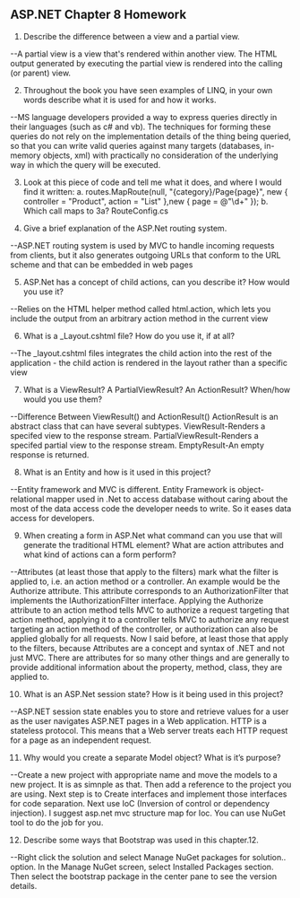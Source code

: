 ASP.NET Chapter 8 Homework
--

1. Describe the difference between a view and a partial view.


--A partial view is a view that's rendered within another view. The HTML output generated by executing the partial view is rendered into the calling (or parent) view.


2. Throughout the book you have seen examples of LINQ, in your own words describe what it is used for and how it works.


--MS language developers provided a way to express queries directly in their languages (such as c# and vb). The techniques for forming these queries do not rely on the implementation details of the thing being queried, so that you can write valid queries against many targets (databases, in-memory objects, xml) with practically no consideration of the underlying way in which the query will be executed.


3. Look at this piece of code and tell me what it does, and where I would find it written: a. routes.MapRoute(null, "{category}/Page{page}", new { controller = "Product", action = "List" },new { page = @"\d+" }); b. Which call maps to 3a?
RouteConfig.cs


4. Give a brief explanation of the ASP.Net routing system.


--ASP.NET routing system is used by MVC to handle incoming requests from clients, but it also generates outgoing URLs that conform to the URL scheme and that can be embedded in web pages


5. ASP.Net has a concept of child actions, can you describe it? How would you use it?


--Relies on the HTML helper method called html.action, which lets you include the output from an arbitrary action method in the current view


6. What is a _Layout.cshtml file? How do you use it, if at all?


--The _layout.cshtml files integrates the child action into the rest of the application - the child action is rendered in the layout rather than a specific view


7. What is a ViewResult? A PartialViewResult? An ActionResult? When/how would you use them?

--Difference Between ViewResult() and ActionResult() ActionResult is an abstract class that can have several subtypes. ViewResult-Renders a specifed view to the response stream. PartialViewResult-Renders a specifed partial view to the response stream. EmptyResult-An empty response is returned.

8. What is an Entity and how is it used in this project?

--Entity framework and MVC is different. Entity Framework is object-relational mapper used in .Net to access database without caring about the most of the data access code the developer needs to write. So it eases data access for developers.

9. When creating a form in ASP.Net what command can you use that will generate the traditional HTML element? What are action attributes and what kind of actions can a form perform?

--Attributes (at least those that apply to the filters) mark what the filter is applied to, i.e. an action method or a controller. An example would be the Authorize attribute. This attribute corresponds to an AuthorizationFilter that implements the IAuthorizationFilter interface. Applying the Authorize attribute to an action method tells MVC to authorize a request targeting that action method, applying it to a controller tells MVC to authorize any request targeting an action method of the controller, or authorization can also be applied globally for all requests. Now I said before, at least those that apply to the filters, because Attributes are a concept and syntax of .NET and not just MVC. There are attributes for so many other things and are generally to provide additional information about the property, method, class, they are applied to.

10. What is an ASP.Net session state? How is it being used in this project?

--ASP.NET session state enables you to store and retrieve values for a user as the user navigates ASP.NET pages in a Web application. HTTP is a stateless protocol. This means that a Web server treats each HTTP request for a page as an independent request.

11. Why would you create a separate Model object? What is it’s purpose?

--Create a new project with appropriate name and move the models to a new project. It is as simnple as that. Then add a reference to the project you are using. Next step is to Create interfaces and implement those interfaces for code separation. Next use IoC (Inversion of control or dependency injection). I suggest asp.net mvc structure map for Ioc. You can use NuGet tool to do the job for you.

12. Describe some ways that Bootstrap was used in this chapter.12. 

--Right click the solution and select Manage NuGet packages for solution.. option.
In the Manage NuGet screen, select Installed Packages section.
Then select the bootstrap package in the center pane to see the version details.
